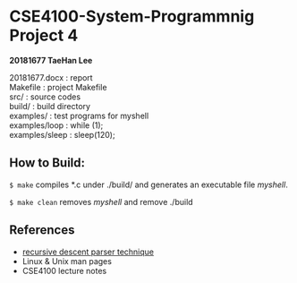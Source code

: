 # CSE4100-System-Programmnig Project 4

**20181677 TaeHan Lee**

20181677.docx   : report  
Makefile        : project Makefile  
src/            : source codes  
build/          : build directory  
examples/       : test programs for myshell  
examples/loop   : while (1);  
examples/sleep  : sleep(120);  
          
## How to Build:

``$ make`` compiles \*.c under ./build/ and generates an executable file <em>myshell</em>.  

``$ make clean`` removes <em>myshell</em> and remove ./build

## References
* [recursive descent parser technique](https://github.com/Swoorup/mysh)
* Linux & Unix man pages
* CSE4100 lecture notes
